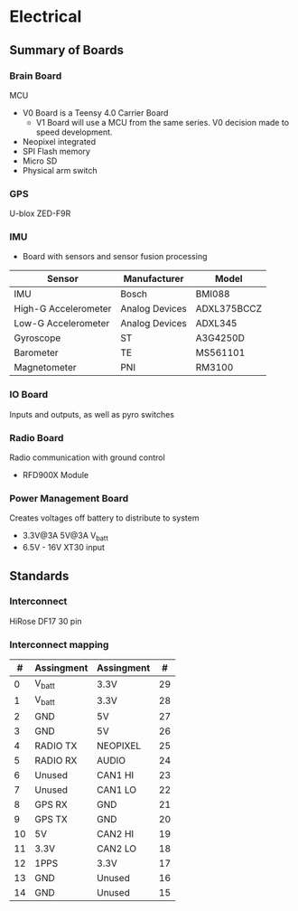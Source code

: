 # Electrical

## Summary of Boards

### Brain Board
MCU
- V0 Board is a Teensy 4.0 Carrier Board
    - V1 Board will use a MCU from the same series. V0 decision made to speed development.
- Neopixel integrated
- SPI Flash memory
- Micro SD
- Physical arm switch

### GPS
U-blox ZED-F9R

### IMU
- Board with sensors and sensor fusion processing

| Sensor | Manufacturer | Model |
| - | - | - |
| IMU | Bosch | BMI088 |
| High-G Accelerometer | Analog Devices | ADXL375BCCZ |
| Low-G Accelerometer | Analog Devices | ADXL345 |
| Gyroscope | ST | A3G4250D |
| Barometer | TE | MS561101 |
| Magnetometer | PNI | RM3100 |

### IO Board
Inputs and outputs, as well as pyro switches

### Radio Board
Radio communication with ground control
- RFD900X Module

### Power Management Board
Creates voltages off battery to distribute to system
- 3.3V@<F3>3A 5V@3A V<sub>batt</sub>
- 6.5V - 16V XT30 input

## Standards

### Interconnect
HiRose DF17 30 pin

### Interconnect mapping

| # | Assingment | Assingment | # |
| - | ---------- | ---------- | - |
| 0 | V<sub>batt</batt> | 3.3V | 29 |
| 1 | V<sub>batt</batt> | 3.3V | 28 |
| 2 | GND | 5V | 27 |
| 3 | GND | 5V | 26 |
| 4 | RADIO TX | NEOPIXEL | 25 |
| 5 | RADIO RX | AUDIO | 24 |
| 6 | Unused | CAN1 HI | 23 |
| 7 | Unused | CAN1 LO | 22 |
| 8 | GPS RX | GND | 21 |
| 9 | GPS TX | GND | 20 |
| 10 | 5V | CAN2 HI | 19 |
| 11 | 3.3V | CAN2 LO | 18 |
| 12 | 1PPS | 3.3V | 17 |
| 13 | GND | Unused | 16 |
| 14 | GND | Unused | 15 |

